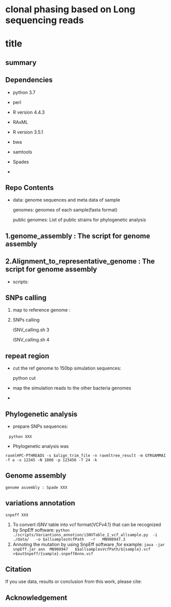 # clonal phasing based on Long sequencing reads

 

# 

# title

## summary

## Dependencies

- python 3.7
- perl
- R version 4.4.3

- RAxML
- R version 3.5.1
- bwa
- samtools
- Spades

- 

## Repo Contents

- data: genome sequences and meta data of sample

  genomes: genomes of each sample(fasta format)

  public genomes:
     List of public strains for phylogenetic analysis 

## 1.genome_assembly : The script for genome assembly

## 2.Alignment_to_representative_genome : The script for genome assembly



- scripts:

## SNPs calling

1. map to reference genome :

2. SNPs calling 

   iSNV_calling.sh 3

   iSNV_calling.sh 4



## repeat region 

- cut the ref genome to 150bp simulation sequences:

  python  cut 

- map the  simulation reads to the other bacteria genomes

- 



## Phylogenetic analysis

- prepare SNPs sequences:

​     ` python XXX`

- Phylogenetic analysis was 

`raxmlHPC-PTHREADS -s $align_trim_file -n raxmltree_result -m GTRGAMMAI -f a -x 12345 -N 1000 -p 123456 -T 24 -k`



## Genome assembly

`genome assembly : Spade XXX`



## variations annotation

`snpeff XXX`

1. To convert iSNV table into vcf format(VCFv4.1) that can be recognized  by SnpEff software: `python ./scripts/Variantions_annotion/iSNVTable_2_vcf_allsample.py  -i  ./data/   -o $allsamplesVcfPath   -r   MN908947.3`
2. Annoting the mutation by using SnpEff software ,for example: `java -jar snpEff.jar ann  MN908947   $$allsamplesVcfPath/${sample}.vcf    >$outSnpeff/{sample}.snpeffAnno.vcf`

## Citation

If you use data, results or conclusion from this work, please cite:



## Acknowledgement
